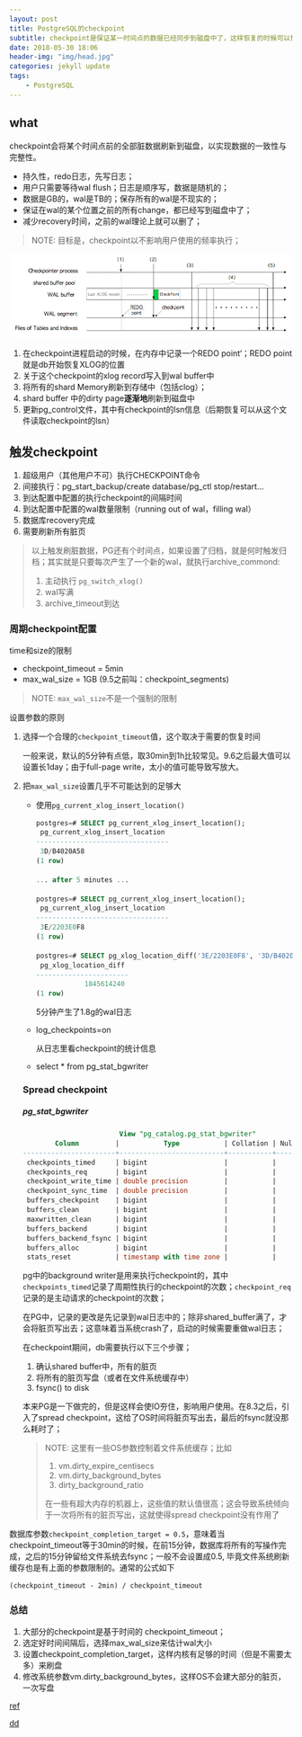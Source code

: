 ```yaml
---
layout: post
title: PostgreSQL的checkpoint
subtitle: checkpoint是保证某一时间点的数据已经同步到磁盘中了，这样恢复的时候可以快一些
date: 2018-05-30 18:06
header-img: "img/head.jpg"
categories: jekyll update
tags:
    - PostgreSQL
---
```


## what

checkpoint会将某个时间点前的全部脏数据刷新到磁盘，以实现数据的一致性与完整性。

+ 持久性，redo日志，先写日志；
+ 用户只需要等待wal flush；日志是顺序写，数据是随机的；
+ 数据是GB的，wal是TB的；保存所有的wal是不现实的；
+ 保证在wal的某个位置之前的所有change，都已经写到磁盘中了；
+ 减少recovery时间，之前的wal理论上就可以删了；

> NOTE: 目标是，checkpoint以不影响用户使用的频率执行；

![checkpoint](/image/fig-9-13.png)

1. 在checkpoint进程启动的时候，在内存中记录一个REDO point‘；REDO point就是db开始恢复XLOG的位置
2. 关于这个checkpoint的xlog record写入到wal buffer中
3. 将所有的shard Memory刷新到存储中（包括clog）；
4. shard buffer 中的dirty page**逐渐地**刷新到磁盘中
5. 更新pg_control文件，其中有checkpoint的lsn信息（后期恢复可以从这个文件读取checkpoint的lsn）

## 触发checkpoint

1. 超级用户（其他用户不可）执行CHECKPOINT命令
2. 间接执行：pg_start_backup/create database/pg_ctl stop/restart...
3. 到达配置中配置的执行checkpoint的间隔时间
4. 到达配置中配置的wal数量限制（running out of wal，filling wal）
5. 数据库recovery完成
6. 需要刷新所有脏页

> 以上触发刷脏数据，PG还有个时间点，如果设置了归档，就是何时触发归档；其实就是只要每次产生了一个新的wal，就执行archive_commond:
>
> 1. 主动执行 `pg_switch_xlog()`
> 2. wal写满
> 3. archive_timeout到达

### 周期checkpoint配置

time和size的限制

+ checkpoint_timeout = 5min
+ max_wal_size = 1GB (9.5之前叫：checkpoint_segments)

> NOTE: `max_wal_size`不是一个强制的限制

设置参数的原则

1. 选择一个合理的`checkpoint_timeout`值，这个取决于需要的恢复时间

   一般来说，默认的5分钟有点低，取30min到1h比较常见。9.6之后最大值可以设置长1day；由于full-page write，太小的值可能导致写放大。

2. 把`max_wal_size`设置几乎不可能达到的足够大

   + 使用`pg_current_xlog_insert_location()`

     ```sql
     postgres=# SELECT pg_current_xlog_insert_location();
      pg_current_xlog_insert_location 
     ---------------------------------
      3D/B4020A58
     (1 row)

     ... after 5 minutes ...

     postgres=# SELECT pg_current_xlog_insert_location();
      pg_current_xlog_insert_location 
     ---------------------------------
      3E/2203E0F8
     (1 row)

     postgres=# SELECT pg_xlog_location_diff('3E/2203E0F8', '3D/B4020A58');
      pg_xlog_location_diff 
     -----------------------
                 1845614240
     (1 row)
     ```

     5分钟产生了1.8g的wal日志

   + log_checkpoints=on

     从日志里看checkpoint的统计信息

   + select * from pg_stat_bgwriter

   ### Spread checkpoint

   ##### pg_stat_bgwriter

   ```sql
                           View "pg_catalog.pg_stat_bgwriter"
           Column         |           Type           | Collation | Nullable | Default
   -----------------------+--------------------------+-----------+----------+---------
    checkpoints_timed     | bigint                   |           |          |
    checkpoints_req       | bigint                   |           |          |
    checkpoint_write_time | double precision         |           |          |
    checkpoint_sync_time  | double precision         |           |          |
    buffers_checkpoint    | bigint                   |           |          |
    buffers_clean         | bigint                   |           |          |
    maxwritten_clean      | bigint                   |           |          |
    buffers_backend       | bigint                   |           |          |
    buffers_backend_fsync | bigint                   |           |          |
    buffers_alloc         | bigint                   |           |          |
    stats_reset           | timestamp with time zone |           |          |
   ```

   pg中的background writer是用来执行checkpoint的，其中`checkpoints_timed`记录了周期性执行的checkpoint的次数；`checkpoint_req`记录的是主动请求的checkpoint的次数；

   在PG中，记录的更改是先记录到wal日志中的；除非shared_buffer满了，才会将脏页写出去；这意味着当系统crash了，启动的时候需要重做wal日志；

   在checkpoint期间，db需要执行以下三个步骤；

   1. 确认shared buffer中，所有的脏页
   2. 将所有的脏页写盘（或者在文件系统缓存中）
   3. fsync() to disk

   本来PG是一下做完的，但是这样会使IO夯住，影响用户使用。在8.3之后，引入了spread checkpoint，这给了OS时间将脏页写出去，最后的fsync就没那么耗时了；

   > NOTE: 这里有一些OS参数控制着文件系统缓存；比如
   >
   > 1. vm.dirty_expire_centisecs
   > 2. vm.dirty_background_bytes
   > 3. dirty_background_ratio
   >
   > 在一些有超大内存的机器上，这些值的默认值很高；这会导致系统倾向于一次将所有的脏页写出，这就使得spread checkpoint没有作用了

数据库参数`checkpoint_completion_target = 0.5`，意味着当checkpoint_timeout等于30min的时候，在前15分钟，数据库将所有的写操作完成，之后的15分钟留给文件系统去fsync；一般不会设置成0.5,  毕竟文件系统刷新缓存也是有上面的参数限制的。通常的公式如下

```
(checkpoint_timeout - 2min) / checkpoint_timeout
```



### 总结

1. 大部分的checkpoint是基于时间的 checkpoint_timeout；
2. 选定好时间间隔后，选择max_wal_size来估计wal大小
3. 设置checkpoint_completion_target，这样内核有足够的时间（但是不需要太多）来刷盘
4. 修改系统参数vm.dirty_background_bytes，这样OS不会建大部分的脏页，一次写盘

[ref](https://blog.2ndquadrant.com/basics-of-tuning-checkpoints/)

[dd](http://www.interdb.jp/pg/pgsql09.html)
